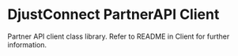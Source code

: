 # DjustConnect PartnerAPI Client

Partner API client class library. Refer to README in Client for further information.

